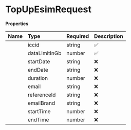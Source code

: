 # TopUpEsimRequest



**Properties**

| Name | Type | Required | Description |
| :-------- | :----------| :----------| :----------|
    | iccid | string | ✅ | ID of the eSIM |
    | dataLimitInGb | number | ✅ | Size of the package in GB. - **Limited Packages (0.5, 1, 2, 3, 5, 8, 20GB):** supports `duration` or `startDate` / `endDate`. - **Unlimited Packages (available for Region-3):** supports `duration` only. Use **-1** for unlimited.  |
    | startDate | string | ❌ | Start date of the package validity in the format yyyy-MM-dd. This date can be set to the current day or any day within the next 12 months.  Exactly one of the following must be provided: - Both `startDate` and `endDate` together - Or `duration` alone These options are mutually exclusive — do not include `duration` with `startDate` or `endDate`.  |
    | endDate | string | ❌ | End date of the package validity in the format yyyy-MM-dd. End date can be maximum 90 days after Start date.  Exactly one of the following must be provided: - Both `startDate` and `endDate` together - Or `duration` alone These options are mutually exclusive — do not include `duration` with `startDate` or `endDate`.  |
    | duration | number | ❌ | It designates the number of days the eSIM is valid for within 90-day validity from issuance date.  - **For limited packages** (0.5, 1, 2, 3, 5, 8, 20GB): The available options are 1, 2, 7, 14, 30 days (following the pricing of 0-30 days) and 90 days (following the pricing of 0-90 days)  - **For unlimited package** (available for Region-3): The available options are for 1, 2, 7, 14, 30 days (following a custom pricing).  Exactly one of the following must be provided:  - Both `startDate` and `endDate` together  - Or `duration` alone  These options are mutually exclusive — do not include `duration` with `startDate` or `endDate`.  |
    | email | string | ❌ | Email address where the purchase confirmation email will be sent (excluding QR Code & activation steps) |
    | referenceId | string | ❌ | An identifier provided by the partner to link this purchase to their booking or transaction for analytics and debugging purposes. |
    | emailBrand | string | ❌ | Customize the email brand. This parameter is accessible to platforms with Diamond tier and requires an alphanumeric string of up to 25 characters. |
    | startTime | number | ❌ | Epoch value representing the start time of the package's validity. This timestamp can be set to the current time or any time within the next 12 months. |
    | endTime | number | ❌ | Epoch value representing the end time of the package's validity. End time can be maximum 90 days after Start time. |


